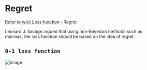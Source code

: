 # Regret

[Refer to wiki: Loss function - Regret](https://www.wikiwand.com/en/Loss_function)

Leonard J. Savage argued that using non-Bayesian methods such as minimax, the loss function should be based on the idea of regret.


## `0-1 loss function`

![image](https://user-images.githubusercontent.com/14041622/47342779-0d0bf400-d6d7-11e8-9b18-212be3f10424.png)
